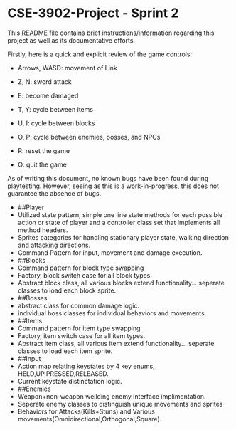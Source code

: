 # CSE-3902-Project - Sprint 2

This README file contains brief instructions/information regarding this project as well as its documentative efforts.

Firstly, here is a quick and explicit review of the game controls:

- Arrows, WASD: movement of Link
- Z, N: sword attack
- E: become damaged

- T, Y: cycle between items
- U, I: cycle between blocks
- O, P: cycle between enemies, bosses, and NPCs

- R: reset the game
- Q: quit the game

As of writing this document, no known bugs have been found during playtesting. However, seeing as this is a work-in-progress, this does not guarantee the absence of bugs.


- ##Player
- Utilized state pattern, simple one line state methods for each possible action or state of player and a controller class set that implements all method headers. 
- Sprites categories for handling stationary player state, walking direction and attacking directions. 
- Command Pattern for input, movement and damage execution.
- ##Blocks
- Command pattern for block type swapping
- Factory, block switch case for all block types.
- Abstract block class, all various blocks extend functionality... seperate classes to load each block sprite.
- ##Bosses
- abstract class for common damage logic.
- individual boss classes for individual behaviors and movements.
- ##Items
- Command pattern for item type swapping
- Factory, item switch case for all item types.
- Abstract item class, all various item extend functionality... seperate classes to load each item sprite.
- ##Input
- Action map relating keystates by 4 key enums, HELD,UP,PRESSED,RELEASED.
- Current keystate distinctation logic.
- ##Enemies
- Weapon+non-weapon weilding enemy interface implimentation.
- Seperate enemy classes to distinguish unique movements and sprites
- Behaviors for Attacks(Kills+Stuns) and Various movements(Omnidirectional,Orthogonal,Square).
